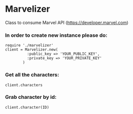 # Marvelizer
Class to consume Marvel API (https://developer.marvel.com)

### In order to create new instance please do:

```
require './marvelizer'
client = Marvelizer.new(
          :public_key => 'YOUR_PUBLIC_KEY',
          :private_key => 'YOUR_PRIVATE_KEY'
        )
```

### Get all the characters:

```
client.characters
```

### Grab character by id:

```
client.character(ID)
```
